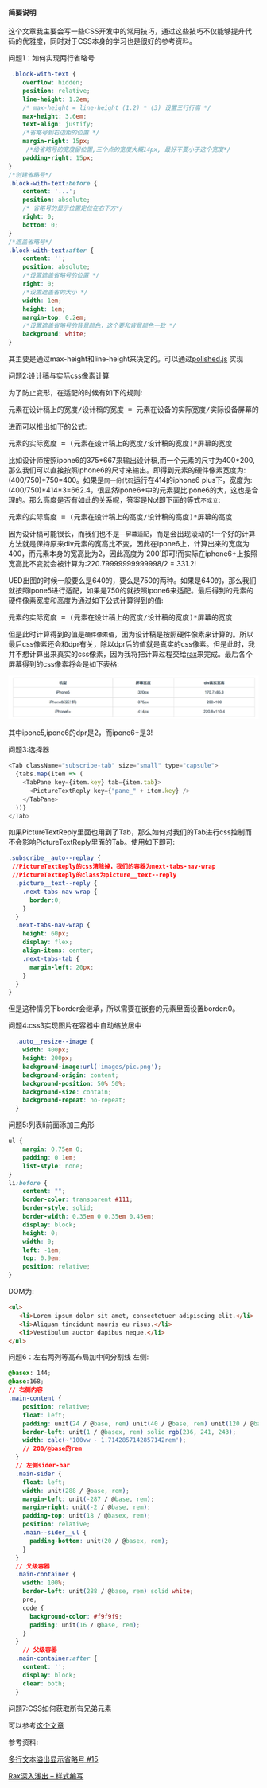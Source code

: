 #### 简要说明
这个文章我主要会写一些CSS开发中的常用技巧，通过这些技巧不仅能够提升代码的优雅度，同时对于CSS本身的学习也是很好的参考资料。

问题1：如何实现两行省略号

```css
 .block-with-text {
    overflow: hidden;
    position: relative;
    line-height: 1.2em;
    /* max-height = line-height (1.2) * (3) 设置三行行高 */
    max-height: 3.6em;
    text-align: justify;
    /*省略号到右边距的位置 */
    margin-right: 15px;
     /*给省略号的宽度留位置,三个点的宽度大概14px, 最好不要小于这个宽度*/
    padding-right: 15px;
}
/*创建省略号*/
.block-with-text:before {
    content: '...';
    position: absolute;
    /* 省略号的显示位置定位在右下方*/
    right: 0;
    bottom: 0;
}
/*遮盖省略号*/
.block-with-text:after {
    content: '';
    position: absolute;
    /*设置遮盖省略号的位置 */
    right: 0;
    /*设置遮盖省的大小 */
    width: 1em;
    height: 1em;
    margin-top: 0.2em;
    /*设置遮盖省略号的背景颜色，这个要和背景颜色一致 */
    background: white;
}
```
其主要是通过max-height和line-height来决定的。可以通过[polished.js](https://github.com/styled-components/polished) 实现


问题2:设计稿与实际css像素计算

为了防止变形，在适配的时候有如下的规则:
<pre>
元素在设计稿上的宽度/设计稿的宽度 = 元素在设备的实际宽度/实际设备屏幕的宽度
</pre>

进而可以推出如下的公式:

<pre>
元素的实际宽度 = (元素在设计稿上的宽度/设计稿的宽度)*屏幕的宽度
</pre>

比如设计师按照ipone6的375\*667来输出设计稿,而一个元素的尺寸为400\*200,那么我们可以直接按照iphone6的尺寸来输出。即得到元素的硬件像素宽度为:(400/750)\*750=400。如果是`同一份代码`运行在414的iphone6 plus下，宽度为:(400/750)\*414\*3=662.4，很显然ipone6+中的元素要比ipone6的大，这也是合理的。那么高度是否有如此的关系呢，答案是No!即下面的等式`不成立`:

<pre>
元素的实际高度 = (元素在设计稿上的高度/设计稿的高度)*屏幕的高度
</pre>

因为设计稿可能很长，而我们也不是`一屏幕适配`，而是会出现滚动的!一个好的计算方法就是保持原来div元素的宽高比不变，因此在ipone6上，计算出来的宽度为400，而元素本身的宽高比为2，因此高度为\`200\`即可!而实际在iphone6+上按照宽高比不变就会被计算为:220.79999999999998/2 = 331.2!

UED出图的时候一般要么是640的，要么是750的两种。如果是640的，那么我们就按照ipone5进行适配，如果是750的就按照ipone6来适配。最后得到的元素的硬件像素宽度和高度为通过如下公式计算得到的值:

<pre>
元素的实际宽度 = (元素在设计稿上的宽度/设计稿的宽度)*屏幕的宽度
</pre>

但是此时计算得到的值是`硬件像素值`，因为设计稿是按照硬件像素来计算的。所以最后css像素还会和dpr有关，除以dpr后的值就是真实的css像素。但是此时，我并不想计算出来真实的css像素，因为我将把计算过程交给[rax](http://www.aliued.com/?p=4052)来完成。最后各个屏幕得到的css像素将会是如下表格:

![](./images/dpr.png)

其中ipone5,ipone6的dpr是2，而ipone6+是3!

问题3:选择器
```js
<Tab className="subscribe-tab" size="small" type="capsule">
  {tabs.map(item => (
    <TabPane key={item.key} tab={item.tab}>
      <PictureTextReply key={"pane_" + item.key} />
    </TabPane>
  ))}
</Tab>
```
如果PictureTextReply里面也用到了Tab，那么如何对我们的Tab进行css控制而不会影响PictureTextReply里面的Tab。使用如下即可:
```css
.subscribe__auto--replay {
 //PictureTextReply的css清除掉，我们的容器为next-tabs-nav-wrap
 //PictureTextReply的class为picture__text--reply
  .picture__text--reply {
    .next-tabs-nav-wrap {
      border:0;
    }
  }
  .next-tabs-nav-wrap {
    height: 60px;
    display: flex;
    align-items: center;
    .next-tabs-tab {
      margin-left: 20px;
    }
  }
}
```
但是这种情况下border会继承，所以需要在嵌套的元素里面设置border:0。


问题4:css3实现图片在容器中自动缩放居中
```css
  .auto__resize--image {
    width: 400px;
    height: 200px;
    background-image:url('images/pic.png');
    background-origin: content;
    background-position: 50% 50%;
    background-size: contain;
    background-repeat: no-repeat;
  }
```

问题5:列表li前面添加三角形
```css
ul {
    margin: 0.75em 0;
    padding: 0 1em;
    list-style: none;
}
li:before { 
    content: "";
    border-color: transparent #111;
    border-style: solid;
    border-width: 0.35em 0 0.35em 0.45em;
    display: block;
    height: 0;
    width: 0;
    left: -1em;
    top: 0.9em;
    position: relative;
}
```
DOM为:
```html
<ul>
   <li>Lorem ipsum dolor sit amet, consectetuer adipiscing elit.</li>
   <li>Aliquam tincidunt mauris eu risus.</li>
   <li>Vestibulum auctor dapibus neque.</li>
</ul>
```

问题6：左右两列等高布局加中间分割线
左侧:
```css
@basex: 144;
@base:168;
// 右侧内容
.main-content {
    position: relative;
    float: left;
    padding: unit(24 / @base, rem) unit(40 / @base, rem) unit(120 / @base, rem);
    border-left: unit(1 / @basex, rem) solid rgb(236, 241, 243);
    width: calc(~'100vw - 1.7142857142857142rem');
    // 288/@base的rem
  }
  // 左侧sider-bar
  .main-sider {
    float: left;
    width: unit(288 / @base, rem);
    margin-left: unit(-287 / @base, rem);
    margin-right: unit(-2 / @base, rem);
    padding-top: unit(18 / @basex, rem);
    position: relative;
    .main--sider__ul {
      padding-bottom: unit(20 / @basex, rem);
    }
  }
  // 父级容器
  .main-container {
    width: 100%;
    border-left: unit(288 / @base, rem) solid white;
    pre,
    code {
      background-color: #f9f9f9;
      padding: unit(16 / @base, rem);
    }
  }
    // 父级容器
  .main-container:after {
    content: '';
    display: block;
    clear: both;
  }
```

问题7:CSS如何获取所有兄弟元素

可以参考[这个文章](https://discourse.wicg.io/t/all-siblings-selector/1156)





参考资料:

[多行文本溢出显示省略号 #15](https://github.com/ShuyunXIANFESchool/FE-problem-collection/issues/15)

[Rax深入浅出 – 样式编写](http://www.aliued.com/?p=4052)
